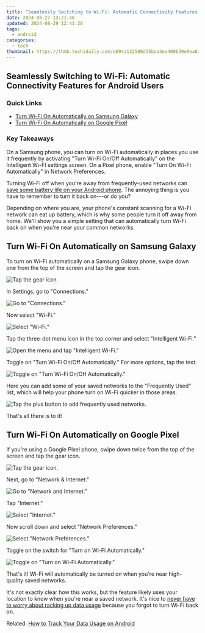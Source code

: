 ```yaml
---
title: "Seamlessly Switching to Wi-Fi: Automatic Connectivity Features for Android Users"
date: 2024-08-27 13:21:48
updated: 2024-08-29 12:41:28
tags:
  - android
categories:
  - tech
thumbnail: https://thmb.techidaily.com/e694a122580d35baa4ea409639e0ea6a835876b9d9b87e9c40850a4f81b5f21f.jpg
---
```


## Seamlessly Switching to Wi-Fi: Automatic Connectivity Features for Android Users

### Quick Links

* [Turn Wi-Fi On Automatically on Samsung Galaxy](https://article-helps.techidaily.com/new-perfecting-your-punchline-kinemasters-way-for-2024/)
* [Turn Wi-Fi On Automatically on Google Pixel](https://tech-haven.techidaily.com/readying-for-revolutionary-tools-in-diy-crafts/)

### Key Takeaways

 On a Samsung phone, you can turn on Wi-Fi automatically in places you use it frequently by activating "Turn Wi-Fi On/Off Automatically" on the Intelligent Wi-FI settings screen. On a Pixel phone, enable "Turn On Wi-Fi Automatically" in Network Preferences.

 Turning Wi-Fi off when you're away from frequently-used networks can [save some battery life on your Android phone](https://ai-video-editing.techidaily.com/updated-in-2024-how-to-add-green-screen-effects-in-phhotoshop/). The annoying thing is you have to remember to turn it back on---or do you?

 Depending on where you are, your phone's constant scanning for a Wi-Fi network can eat up battery, which is why some people turn it off away from home. We'll show you a simple setting that can automatically turn Wi-Fi back on when you're near your common networks.

##  Turn Wi-Fi On Automatically on Samsung Galaxy

 To turn on Wi-Fi automatically on a Samsung Galaxy phone, swipe down one from the top of the screen and tap the gear icon.

![Tap the gear icon.](https://static1.howtogeekimages.com/wordpress/wp-content/uploads/2022/10/2022-10-04_16-24-09.jpg) 

 In Settings, go to "Connections."

![Go to &quot;Connections.&quot;](https://static1.howtogeekimages.com/wordpress/wp-content/uploads/2022/10/2022-10-04_16-24-26.jpg) 

 Now select "Wi-Fi."

![Select &quot;Wi-Fi.&quot;](https://static1.howtogeekimages.com/wordpress/wp-content/uploads/2022/10/2022-10-04_16-24-42.jpg) 

 Tap the three-dot menu icon in the top corner and select "Intelligent Wi-Fi."

![Open the menu and tap &quot;Intelligent Wi-Fi.&quot;](https://static1.howtogeekimages.com/wordpress/wp-content/uploads/2022/10/2022-10-04_16-25-05.jpg) 

 Toggle on "Turn Wi-Fi On/Off Automatically." For more options, tap the text.

![Toggle on &quot;Turn Wi-Fi On/Off Automatically.&quot;](https://static1.howtogeekimages.com/wordpress/wp-content/uploads/2022/10/2022-10-04_16-25-31.jpg) 

 Here you can add some of your saved networks to the "Frequently Used" list, which will help your phone turn on Wi-Fi quicker in those areas.

![Tap the plus button to add frequently used networks.](https://static1.howtogeekimages.com/wordpress/wp-content/uploads/2022/10/2022-10-04_16-26-03.jpg) 

 That's all there is to it!

##  Turn Wi-Fi On Automatically on Google Pixel

 If you're using a Google Pixel phone, swipe down twice from the top of the screen and tap the gear icon.

![Tap the gear icon.](https://static1.howtogeekimages.com/wordpress/wp-content/uploads/2022/10/2022-10-04_16-30-37.jpg) 

 Next, go to "Network & Internet."

![Go to &quot;Network and Internet.&quot;](https://static1.howtogeekimages.com/wordpress/wp-content/uploads/2022/10/2022-10-04_16-31-07.jpg) 

 Tap "Internet."

![Select &quot;Internet.&quot;](https://static1.howtogeekimages.com/wordpress/wp-content/uploads/2022/10/2022-10-04_16-31-20.jpg) 

 Now scroll down and select "Network Preferences."

![Select &quot;Network Preferences.&quot;](https://static1.howtogeekimages.com/wordpress/wp-content/uploads/2022/10/2022-10-04_16-31-35.jpg) 

 Toggle on the switch for "Turn on Wi-Fi Automatically."

![Toggle on &quot;Turn on Wi-Fi Automatically.&quot;](https://static1.howtogeekimages.com/wordpress/wp-content/uploads/2022/10/2022-10-04_16-31-54.jpg) 

 That's it! Wi-Fi will automatically be turned on when you're near high-quality saved networks.

 It's not exactly clear how this works, but the feature likely uses your location to know when you're near a saved network. It's nice to [never have to worry about racking up data usage](https://win-howtos.techidaily.com/how-to-get-the-brightness-control-back-in-working-order-on-windows-11/) because you forgot to turn Wi-Fi back on.

Related: [How to Track Your Data Usage on Android](https://win-howtos.techidaily.com/how-to-get-the-brightness-control-back-in-working-order-on-windows-11/)

<ins class="adsbygoogle"
     style="display:block"
     data-ad-format="autorelaxed"
     data-ad-client="ca-pub-7571918770474297"
     data-ad-slot="1223367746"></ins>



<ins class="adsbygoogle"
     style="display:block"
     data-ad-client="ca-pub-7571918770474297"
     data-ad-slot="8358498916"
     data-ad-format="auto"
     data-full-width-responsive="true"></ins>
